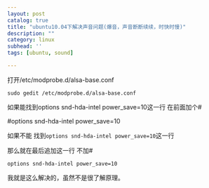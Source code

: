 ```yaml
---
layout: post
catalog: true
title: "ubuntu10.04下解决声音问题(爆音，声音断断续续，时快时慢)"
description: ""
category: linux
subhead: ''
tags: [ubuntu, sound]

---
```


打开/etc/modprobe.d/alsa-base.conf
 
    sudo gedit /etc/modprobe.d/alsa-base.conf

如果能找到options snd-hda-intel power_save=10这一行 在前面加个#
 
  #options snd-hda-intel power_save=10
  
如果不能 找到`options snd-hda-intel power_save=10`这一行

那么就在最后追加这一行 不加#

    options snd-hda-intel power_save=10
    
我就是这么解决的，虽然不是很了解原理。

